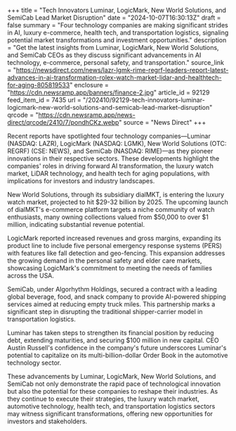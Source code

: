+++
title = "Tech Innovators Luminar, LogicMark, New World Solutions, and SemiCab Lead Market Disruption"
date = "2024-10-07T16:30:13Z"
draft = false
summary = "Four technology companies are making significant strides in AI, luxury e-commerce, health tech, and transportation logistics, signaling potential market transformations and investment opportunities."
description = "Get the latest insights from Luminar, LogicMark, New World Solutions, and SemiCab CEOs as they discuss significant advancements in AI technology, e-commerce, personal safety, and transportation."
source_link = "https://newsdirect.com/news/lazr-lgmk-rime-regrf-leaders-report-latest-advances-in-ai-transformation-rolex-watch-market-lidar-and-healthtech-for-aging-805819533"
enclosure = "https://cdn.newsramp.app/banners/finance-2.jpg"
article_id = 92129
feed_item_id = 7435
url = "/202410/92129-tech-innovators-luminar-logicmark-new-world-solutions-and-semicab-lead-market-disruption"
qrcode = "https://cdn.newsramp.app/news-direct/qrcode/2410/7/pondhCKz.webp"
source = "News Direct"
+++

<p>Recent reports have spotlighted four technology companies—Luminar (NASDAQ: LAZR), LogicMark (NASDAQ: LGMK), New World Solutions (OTC: REGRF) (CSE: NEWS), and SemiCab (NASDAQ: RIME)—as they pioneer innovations in their respective sectors. These developments highlight the companies' roles in driving forward AI transformation, the luxury watch market, LiDAR technology, and health tech for aging populations, with implications for investors and industry landscapes.</p><p>New World Solutions, through its subsidiary dialMKT, is entering the luxury watch market, projected to hit $29-32 billion by 2025. The upcoming launch of dialMKT's e-commerce platform targets a niche community of watch enthusiasts, many owning collections valued from $50,000 to over $1 million, indicating substantial revenue potential.</p><p>LogicMark reported increased revenues and gross margins, expanding its product line to include five personal emergency response systems (PERS) with features like fall detection and geo-fencing. This expansion addresses the growing demand in the personal safety and elder care markets, showcasing LogicMark's commitment to meeting the needs of families across the USA.</p><p>SemiCab, under Algorhythm Holdings, secured a contract with a leading global beverage, food, and snack company to provide AI-powered shipping services aimed at reducing empty truck miles. This partnership marks a significant step in disrupting the traditional shipper-carrier model in transportation logistics.</p><p>Luminar has taken steps to strengthen its financial position by reducing debt, extending maturities, and securing $100 million in new capital. CEO Austin Russell's confidence in the company's future underscores Luminar's potential to capitalize on its multi-billion-dollar Order Book in the automotive technology sector.</p><p>These advancements by Luminar, LogicMark, New World Solutions, and SemiCab not only demonstrate the rapid pace of technological innovation but also the potential for these companies to reshape their industries. As they continue to execute their strategies, the luxury watch market, automotive technology, health tech, and transportation logistics sectors may witness significant transformations, offering new opportunities for investors and stakeholders.</p>